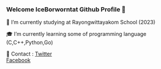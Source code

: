### Welcome IceBorworntat Github Profile 👋
 
 🏫 I’m currently studying at Rayongwittayakom School (2023)

 🎓 I’m currently learning some of programming language (C,C++,Python,Go)
 
 🎫 Contact : [Twitter](https://twitter.com/AiceAeng)<br> [Facebook](https://www.facebook.com/Borworntat.D)<br>


<!--
**MasterIceZ/MasterIceZ** is a ✨ _special_ ✨ repository because its `README.md` (this file) appears on your GitHub profile.

Here are some ideas to get you started:

- 🔭 I’m currently working on ...
- 🌱 I’m currently learning ...
- 👯 I’m looking to collaborate on ...
- 🤔 I’m looking for help with ...
- 💬 Ask me about ...
- 📫 How to reach me: ...
- 😄 Pronouns: ...
- ⚡ Fun fact: ...
-->
